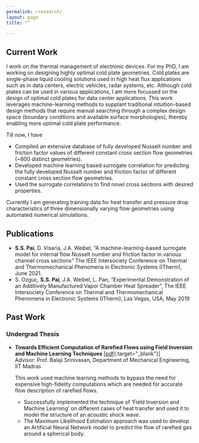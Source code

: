 ```yaml
---
permalink: /research/
layout: page
title: ""

---
```


## Current Work
I work on the thermal management of electronic devices. For my PhD, I am working on designing highly optimal cold plate geometries. Cold plates are single-phase liquid cooling solutions used in high heat flux applications such as in data centers, electric vehicles, radar systems, etc. Although cold plates can be used in various applications, I am more focussed on the design of optimal cold plates for data center applications. This work leverages machine-learning methods to supplant traditional intuition-based design methods that require manual searching through a complex design space (boundary conditions and available surface morphologies), thereby enabling more optimal cold plate performance.

Till now, I have 
- Compiled an extensive database of fully developed Nusselt number and friction factor values of different constant cross section flow geometries (~800 distinct geometries).
- Developed machine learning based surrogate correlation for predicting the fully developed Nusselt number and friction factor of different constant cross section flow geometries.
- Used the surrogate correlations to find novel cross sections with desired properties.

Currently I am generating training data for heat transfer and pressure drop characteristics of three dimensionally varying flow geometries using automated numerical simulations.

## Publications
- **S.S. Pai**, D. Visaria, J.A. Weibel, “A machine-learning-based surrogate model for internal flow Nusselt number and friction factor in various channel cross sections” The IEEE Intersociety Conference on Thermal and Thermomechanical Phenomena in Electronic Systems (ITherm), June 2021.
- S. Ozguc, **S.S. Pai**, J.A. Weibel, L. Pan, “Experimental Demonstration of an Additively Manufactured Vapor Chamber Heat Spreader”, The IEEE Intersociety Conference on Thermal
and Thermomechanical Phenomena in Electronic Systems (ITherm), Las Vegas, USA, May 2019

## Past Work
### Undergrad Thesis
- **Towards Efficient Computation of Rarefied Flows using Field Inversion and Machine Learning Techniques** [[pdf](/btech_thesis.pdf){:target="_blank"}]\
  Advisor: Prof. Balaji Srinivasan, Department of Mechanical Engineering, IIT Madras
  
  This work used machine learning methods to bypass the need for expensive high-fidelity computations which are needed for accurate flow description of rarefied flows.
  - Successfully implemented the technique of ‘Field Inversion and Machine Learning’ on different cases of heat transfer and used it to model the structure of an acoustic shock wave.
  - The Maximum Likelihood Estimation approach was used to develop an Artificial Neural Network model to predict the flow of rarefied gas around a spherical body.

